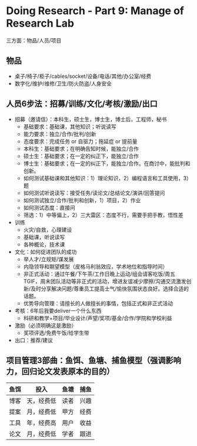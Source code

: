 # Doing Research - Part 9: Manage of Research Lab

三方面：物品/人员/项目

<!-- more -->

## 物品

- 桌子/椅子/柜子/cables/socket/设备/电话/其他/办公室/经费
- 数字化/维护/维修/卫生/防火防盗/人身安全

## 人员6步法：招募/训练/文化/考核/激励/出口

- 招募（邀请信）：本科生，硕士生，博士生，博士后，工程师，秘书
    + 基础要求：基础课，其他知识；听说读写
    + 能力要求：独立/合作/批判/创新
    + 态度要求：完成任务 or 自驱力；拖延症 or 提前量
    + 本科生：基础要求；在明确告知时候，能独立/合作
    + 硕士生：基础要求；在一定的纠正下，能独立/合作
    + 博士生：基础要求；在一定的纠正下，能独立/合作。在商讨中，能批判和创新。
    + 如何测试基础课和其他知识：1）理论知识，2）编程语言和工具使用，3）题
    + 如何测试听说读写：接受任务/读论文/总结论文/演讲/回答提问
    + 如何测试独立/合作/批判和创新，1）项目，2）作业
    + 如何测试态度：直接问
    + 筛选：1）中等偏上，2）三大雷区：态度不行，需要手把手教，悟性差
- 训练
    + 火灾/自救，心理建设
    + 基础课，听说读写
    + 各种概论，技术课
- 文化：如何促进团队的成功
    + 举人才/立规矩/谋发展
    + 内隐领导和期望模型（皮格马利翁效应，学术地位和指导时间）
    + 非正式活动：通过午餐/下午茶/工作日晚上运动/组会请客吃饭/周五TGIF，周末团队活动等非正式的活动，增进友谊减少摩擦/沟通交流激发创新/及时分享解决问题/尊重员工提高士气/愉快氛围状态良好。选择合适的话题。
    + 优势导向管理：请擅长的人做擅长的事情，包括正式和非正式活动
- 考核：6年后我要deliver一个什么东西
    + 科研和教学+项目/毕业设计/声望/奖项/基金/合作/学院和学校利益
- 激励（必须明确这是激励）
    + 奖项评选/免费午饭/给学生带
- 出口：推荐/建议

## 项目管理3部曲：鱼饵、鱼塘、捕鱼模型（强调影响力，回归论文发表原本的目的）

|鱼饵|投入|鱼塘|捕鱼|
|:---:|:---:|:---:|:---:|
|博客|天，经费低|读者|兴趣|
|提案|月，经费低|甲方|经费|
|工具|年，经费高|用户|收益|
|论文|月，经费低|学者|跟进|

